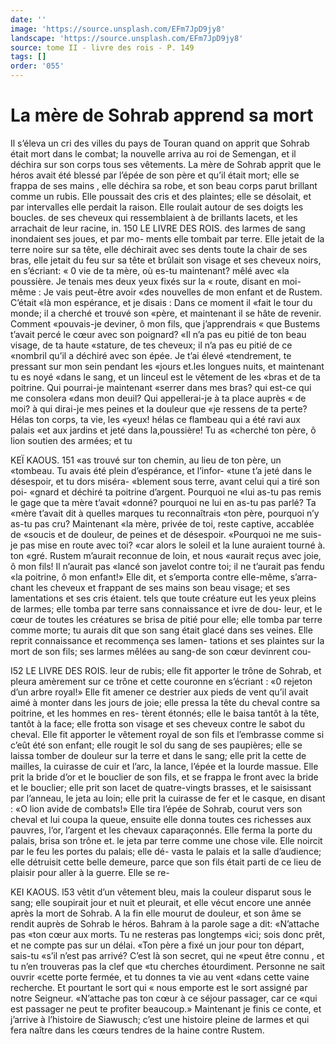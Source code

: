 ```yaml
---
date: ''
image: 'https://source.unsplash.com/EFm7JpD9jy8'
landscape: 'https://source.unsplash.com/EFm7JpD9jy8'
source: tome II - livre des rois - P. 149
tags: []
order: '055'
---
```


# La mère de Sohrab apprend sa mort

Il s’éleva un cri des villes du pays de Touran
quand on apprit que Sohrab était mort dans le combat; la nouvelle arriva au roi de Semengan, et il déchira sur son corps tous ses vêtements. La mère
de Sohrab apprit que le héros avait été blessé par
l’épée de son père et qu’il était mort; elle se frappa
de ses mains , elle déchira sa robe, et son beau corps parut brillant comme un rubis. Elle poussait des cris et des plaintes; elle se désolait, et par intervalles elle perdait la raison. Elle roulait autour de ses doigts les boucles. de ses cheveux qui ressemblaient à de brillants lacets, et les arrachait de leur racine,
in.
150 LE LIVRE DES ROIS.
des larmes de sang inondaient ses joues, et par mo- ments elle tombait par terre. Elle jetait de la terre noire sur sa tête, elle déchirait avec ses dents toute
la chair de ses bras, elle jetait du feu sur sa tête et brûlait son visage et ses cheveux noirs, en s’écriant:
« 0 vie de ta mère, où es-tu maintenant? mêlé avec
«la poussière. Je tenais mes deux yeux fixés sur la
« route, disant en moi-même : Je vais peut-être avoir «des nouvelles de mon enfant et de Rustem. C’était
«là mon espérance, et je disais : Dans ce moment il
«fait le tour du monde; il a cherché et trouvé son
«père, et maintenant il se hâte de revenir. Comment
«pouvais-je deviner, ô mon fils, que j’apprendrais
« que Bustems t’avait percé le cœur avec son poignard?
«Il n’a pas eu pitié de ton beau visage, de ta haute
«stature, de tes cheveux; il n’a pas eu pitié de ce «nombril qu’il a déchiré avec son épée. Je t’ai élevé
«tendrement, te pressant sur mon sein pendant les «jours et.les longues nuits, et maintenant tu es noyé «dans le sang, et un linceul est le vêtement de les «bras et de ta poitrine. Qui pourrai-je maintenant «serrer dans mes bras? qui est-ce qui me consolera «dans mon deuil? Qui appellerai-je à ta place auprès
« de moi? à qui dirai-je mes peines et la douleur que «je ressens de ta perte? Hélas ton corps, ta vie, les «yeux! hélas ce flambeau qui a été ravi aux palais
«et aux jardins et jeté dans la,poussière! Tu as «cherché ton père, ô lion soutien des armées; et tu

KEÏ KAOUS. 151 «as trouvé sur ton chemin, au lieu de ton père, un
«tombeau. Tu avais été plein d’espérance, et l’infor-
«tune t’a jeté dans le désespoir, et tu dors miséra- «blement sous terre, avant celui qui a tiré son poi- «gnard et déchiré ta poitrine d’argent. Pourquoi ne
«lui as-tu pas remis le gage que ta mère t’avait
«donné? pourquoi ne lui en as-tu pas parlé? Ta «mère t’avait dit à quelles marques tu reconnaîtrais
«ton père, pourquoi n’y as-tu pas cru? Maintenant
«la mère, privée de toi, reste captive, accablée de «soucis et de douleur, de peines et de désespoir. «Pourquoi ne me suis-je pas mise en route avec toi? «car alors le soleil et la lune auraient tourné à. ton «gré. Rustem m’aurait reconnue de loin, et nous «aurait reçus avec joie, ô mon fils! Il n’aurait pas
«lancé son javelot contre toi; il ne t’aurait pas fendu «la poitrine, ô mon enfant!»
Elle dit, et s’emporta contre elle-même, s’arra-
chant les cheveux et frappant de ses mains son beau visage; et ses lamentations et ses cris étaient. tels que toute créature eut les yeux pleins de larmes; elle tomba par terre sans connaissance et ivre de dou- leur, et le cœur de toutes les créatures se brisa de pitié pour elle; elle tomba par terre comme morte;
tu aurais dit que son sang était glacé dans ses veines.
Elle reprit connaissance et recommença ses lamen- tations et ses plaintes sur la mort de son fils; ses larmes mêlées au sang-de son cœur devinrent cou-

I52 LE LIVRE DES ROIS.
leur de rubis; elle fit apporter le trône de Sohrab, et pleura amèrement sur ce trône et cette couronne
en s’écriant : «0 rejeton d’un arbre royal!» Elle fit
amener ce destrier aux pieds de vent qu’il avait aimé
à monter dans les jours de joie; elle pressa la tête du cheval contre sa poitrine, et les hommes en res- tèrent étonnés; elle le baisa tantôt à la tête, tantôt à
la face; elle frotta son visage et ses cheveux contre le sabot du cheval. Elle fit apporter le vêtement royal de son fils et l’embrasse comme si c’eût été son enfant;
elle rougit le sol du sang de ses paupières; elle se
laissa tomber de douleur sur la terre et dans le sang;
elle prit la cette de mailles, la cuirasse de cuir et l’arc, la lance, l’épée et la lourde massue. Elle prit
la bride d’or et le bouclier de son fils, et se frappa
le front avec la bride et le bouclier; elle prit son lacet de quatre-vingts brasses, et le saisissant par l’anneau, le jeta au loin; elle prit la cuirasse de fer
et le casque, en disant : «O lion avide de combats!» Elle tira l’épée de Sohrab, courut vers son cheval et
lui coupa la queue, ensuite elle donna toutes ces richesses aux pauvres, l’or, l’argent et les chevaux
caparaçonnés. Elle ferma la porte du palais, brisa son trône et. le jeta par terre comme une chose vile. Elle noircit par le feu les portes du palais; elle dé- vasta le palais et la salle d’audience; elle détruisit cette belle demeure, parce que son fils était parti de ce lieu de plaisir pour aller à la guerre. Elle se re-

KEI KAOUS. l53 vêtit d’un vêtement bleu, mais la couleur disparut
sous le sang; elle soupirait jour et nuit et pleurait,
et elle vécut encore une année après la mort de
Sohrab. A la fin elle mourut de douleur, et son âme se rendit auprès de Sohrab le héros.
Bahram à la parole sage a dit: «N’attache pas
«ton cœur aux morts. Tu ne resteras pas longtemps «ici; sois donc prêt, et ne compte pas sur un délai. «Ton père a fixé un jour pour ton départ, sais-tu
«s’il n’est pas arrivé? C’est là son secret, qui ne
«peut être connu , et tu n’en trouveras pas la clef que
«tu cherches étourdiment. Personne ne sait ouvrir «cette porte fermée, et tu donnes ta vie au vent «dans cette vaine recherche. Et pourtant le sort qui « nous emporte est le sort assigné par notre Seigneur. «N’attache pas ton cœur à ce séjour passager, car ce
«qui est passager ne peut te profiter beaucoup.»
Maintenant je finis ce conte, et j’arrive à l’histoire
de Siawusch; c’est une histoire pleine de larmes et qui fera naître dans les cœurs tendres de la haine contre Rustem.
